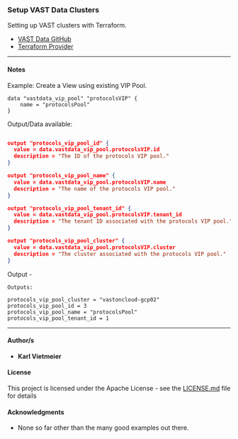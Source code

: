 ### Setup VAST Data Clusters

Setting up VAST clusters with Terraform.

* [VAST Data GitHub](https://github.com/vast-data)
* [Terraform Provider](https://github.com/vast-data/terraform-provider-vastdata)

---

#### Notes

Example: Create a View using existing VIP Pool.

``` shell
data "vastdata_vip_pool" "protocolsVIP" {
    name = "protocolsPool"
}

```

Output/Data available:

``` json

output "protocols_vip_pool_id" {
  value = data.vastdata_vip_pool.protocolsVIP.id
  description = "The ID of the protocols VIP pool."
}

output "protocols_vip_pool_name" {
  value = data.vastdata_vip_pool.protocolsVIP.name
  description = "The name of the protocols VIP pool."
}

output "protocols_vip_pool_tenant_id" {
  value = data.vastdata_vip_pool.protocolsVIP.tenant_id
  description = "The tenant ID associated with the protocols VIP pool."
}

output "protocols_vip_pool_cluster" {
  value = data.vastdata_vip_pool.protocolsVIP.cluster
  description = "The cluster associated with the protocols VIP pool."
}
```

Output - 
``` shell
Outputs:

protocols_vip_pool_cluster = "vastoncloud-gcp02"
protocols_vip_pool_id = 3
protocols_vip_pool_name = "protocolsPool"
protocols_vip_pool_tenant_id = 1
```

---

#### Author/s

* **Karl Vietmeier**

#### License

This project is licensed under the Apache License - see the [LICENSE.md](LICENSE.md) file for details

#### Acknowledgments

* None so far other than the many good examples out there.
